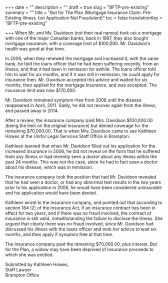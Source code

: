 +++
date = ""
description = ""
draft = true
slug = "BFTP-pre-existing"
summary = ""
title = "But for The Plan (Mortgage Insurance Claim: Pre-Existing Illness, but Application Not Fraudulent)"
toc = false
translationKey = "BFTP-pre-existing"

+++
When Mr. and Ms. Davidson (not their real names) took out a mortgage with one of the major Canadian banks, back in 1997, they also bought mortgage insurance, with a coverage limit of $100,000. Mr. Davidson’s health was good at that time.

In 2006, when they renewed the mortgage and increased it, with the same bank, he told the loans officer that he had been suffering recently, from an illness, and that it had been in remission for awhile. The loans officer told him to wait for six months, and if it was still in remission, he could apply for insurance then. Mr. Davidson accepted this advice and waited for six months, then applied for the mortgage insurance, and was accepted. The insurance limit was now $170,000.

Mr. Davidson remained symptom-free from 2006 until the disease reappeared in April, 2011. Sadly, he did not recover again from the illness, and passed away in 2014.

After a review, the insurance company paid Mrs. Davidson $100,000.00 (being the limit on the original insurance) but denied coverage for the remaining $70,000.00. That is when Mrs. Davidson came to see Kathleen Howes at the Unifor Legal Services Staff Office in Brampton.

Kathleen learned that when Mr. Davidson filled out his application for the increased insurance in 2006, he did not reveal on the form that he suffered from any illness or had recently seen a doctor about any illness within the past 24 months. This was not the case, since he had in fact seen a doctor about his disease, which was in remission.

The insurance company took the position that had Mr. Davidson revealed that he had seen a doctor, or had any abnormal test results in the two years prior to his application in 2006, he would have been considered uninsurable and his application would have been denied.

Kathleen wrote to the insurance company, and pointed out that according to section 184 (2) of the Insurance Act, if an  insurance contract has been in effect for two years, and if there was no fraud involved, the contract of insurance is still valid, notwithstanding the failure to disclose the illness. She argued that clearly there was no fraud involved, since Mr. Davidson had discussed his illness with the loans officer and took her advice to wait six months, and then apply if symptom free at that time.

The Insurance company paid the remaining $70,000.00, plus interest. But for the Plan, a widow may have been deprived of insurance proceeds to which she was entitled.

Submitted by Kathleen Howes,  
Staff Lawyer  
Brampton Office